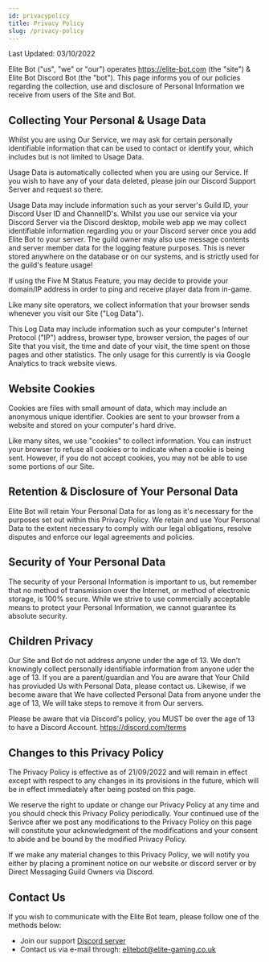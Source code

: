 ```yaml
---
id: privacypolicy
title: Privacy Policy
slug: /privacy-policy
---
```


Last Updated: 03/10/2022

Elite Bot ("us", "we" or "our") operates https://elite-bot.com (the "site") & Elite Bot Discord Bot (the "bot"). This page informs you of our policies regarding the collection, use and disclosure of Personal Information we receive from users of the Site and Bot.

## Collecting Your Personal & Usage Data
Whilst you are using Our Service, we may ask for certain personally identifiable information that can be used to contact or identify your, which includes but is not limited to Usage Data.

Usage Data is automatically collected when you are using our Service. If you wish to have any of your data deleted, please join our Discord Support Server and request so there.

Usage Data may include information such as your server's Guild ID, your Discord User ID and ChannelID's. Whilst you use our service via your Discord Server via the Discord desktop, mobile web app we may collect identifiable information regarding you or your Discord server once you add Elite Bot to your server. The guild owner may also use message contents and server member data for the logging feature purposes. This is never stored anywhere on the database or on our systems, and is strictly used for the guild's feature usage!

If using the Five M Status Feature, you may decide to provide your domain/IP address in order to ping and receive player data from in-game.

Like many site operators, we collect information that your browser sends whenever you visit our Site ("Log Data").

This Log Data may include information such as your computer's Internet Protocol ("IP") address, browser type, browser version, the pages of our Site that you visit, the time and date of your visit, the time spent on those pages and other statistics. The only usage for this currently is via Google Analytics to track website views.

## Website Cookies

Cookies are files with small amount of data, which may include an anonymous unique identifier. Cookies are sent to your browser from a website and stored on your computer's hard drive.

Like many sites, we use "cookies" to collect information. You can instruct your browser to refuse all cookies or to indicate when a cookie is being sent. However, if you do not accept cookies, you may not be able to use some portions of our Site.

## Retention & Disclosure of Your Personal Data

Elite Bot will retain Your Personal Data for as long as it's necessary for the purposes set out within this Privacy Policy. We retain and use Your Personal Data to the extent necessary to comply with our legal obligations, resolve disputes and enforce our legal agreements and policies.

## Security of Your Personal Data

The security of your Personal Information is important to us, but remember that no method of transmission over the Internet, or method of electronic storage, is 100% secure. While we strive to use commercially acceptable means to protect your Personal Information, we cannot guarantee its absolute security.

## Children Privacy

Our Site and Bot do not address anyone under the age of 13. We don't knowingly collect personally identifiable information from anyone uder the age of 13. If you are a parent/guardian and You are aware that Your Child has proviuded Us with Personal Data, please contact us. Likewise, if we become aware that We have collected Personal Data from anyone under the age of 13, We will take steps to remove it from Our servers.

Please be aware that via Discord's policy, you MUST be over the age of 13 to have a Discord Account. https://discord.com/terms

## Changes to this Privacy Policy

The Privacy Policy is effective as of 21/09/2022 and will remain in effect except with respect to any changes in its provisions in the future, which will be in effect immediately after being posted on this page.

We reserve the right to update or change our Privacy Policy at any time and you should check this Privacy Policy periodically. Your continued use of the Serivce after we post any modifications to the Privacy Policy on this page will constitute your acknowledgment of the modifications and your consent to abide and be bound by the modified Privacy Policy.

If we make any material changes to this Privacy Policy, we will notify you either by placing a prominent notice on our website or discord server or by Direct Messaging Guild Owners via Discord.

## Contact Us

If you wish to communicate with the Elite Bot team, please follow one of the methods below:
- Join our support [Discord server](http://discord.eguk.me)
- Contact us via e-mail through: elitebot@elite-gaming.co.uk